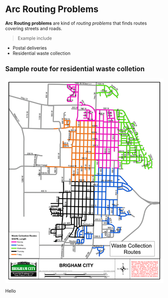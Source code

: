 # Arc Routing Problems

**Arc Routing problems** are kind of  *routing problems* that finds routes covering streets and roads.

>Example include 
- Postal deliveries
- Residential waste collection
## Sample route for residential waste colletion

![Sample routes](garbage_routes_Brigham_city.png)

Hello
